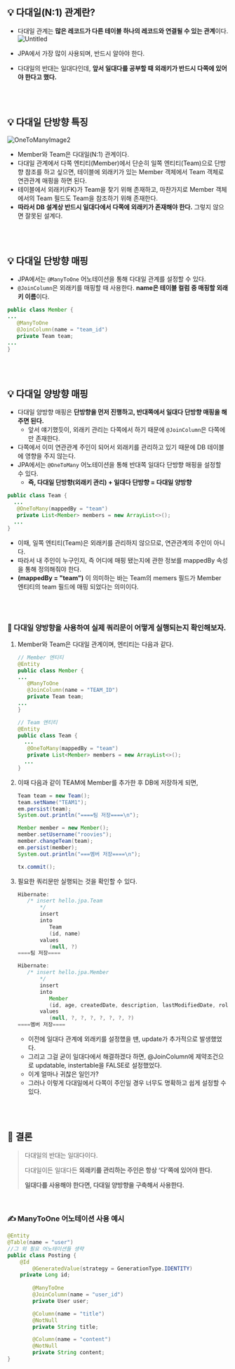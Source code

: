 ## 💡 다대일(N:1) 관계란?
- 다대일 관계는 **많은 레코드가 다른 테이블 하나의 레코드와 연결될 수 있는 관계**이다.
  ![Untitled](https://github.com/roovies/TIL/assets/119032680/10efe6e8-724a-496f-a7b8-d06c55c781fc)

- JPA에서 가장 많이 사용되며, 반드시 알아야 한다.
- 다대일의 반대는 일대다인데, **앞서 일대다를 공부할 때 외래키가 반드시 다쪽에 있어야 한다고 했다.**

<br>
<br>

## 💡 다대일 단방향 특징
![OneToManyImage2](https://github.com/roovies/TIL/assets/119032680/b0095eb1-f009-47ea-9e29-7b2debcac6ae)
- Member와 Team은 다대일(N:1) 관계이다.
- 다대일 관계에서 다쪽 엔티티(Member)에서 단순히 일쪽 엔티티(Team)으로 단방향 참조를 하고 싶으면, 테이블에 외래키가 있는 Member 객체에서 Team 객체로 연관관계 매핑을 하면 된다.
- 테이블에서 외래키(FK)가 Team을 찾기 위해 존재하고, 마찬가지로 Member 객체에서의 Team 필드도 Team을 참조하기 위해 존재한다.
- **따라서 DB 설계상 반드시 일대다에서 다쪽에 외래키가 존재해야 한다.** 그렇지 않으면 잘못된 설계다.

<br>
<br>

## 💡 다대일 단방향 매핑
- JPA에서는 `@ManyToOne` 어노테이션을 통해 다대일 관계를 설정할 수 있다.
- `@JoinColumn`은 외래키를 매핑할 때 사용한다. **name은 테이블 컬럼 중 매핑할 외래키 이름**이다.
```java
public class Member {
...
   @ManyToOne
   @JoinColumn(name = "team_id")
   private Team team;
...
}
```

<br>
<br>

## 💡 다대일 양방향 매핑
- 다대일 양방향 매핑은 **단방향을 먼저 진행하고, 반대쪽에서 일대다 단방향 매핑을 해주면 된다.**
    - 앞서 얘기했듯이, 외래키 관리는 다쪽에서 하기 때문에 `@JoinColumn`은 다쪽에만 존재한다.
- 다쪽에서 이미 연관관계 주인이 되어서 외래키를 관리하고 있기 때문에 DB 테이블에 영향을 주지 않는다.
- JPA에서는 `@OneToMany` 어노테이션을 통해 반대쪽 일대다 단방향 매핑을 설정할 수 있다.
    - **즉, 다대일 단방향(외래키 관리) + 일대다 단방향 = 다대일 양방향**

```java
public class Team {
  ...
   @OneToMany(mappedBy = "team")
   private List<Member> members = new ArrayList<>();
  ...
}
```

- 이때, 일쪽 엔티티(Team)은 외래키를 관리하지 않으므로, 연관관계의 주인이 아니다.
- 따라서 내 주인이 누구인지, 즉 어디에 매핑 됐는지에 관한 정보를 mappedBy 속성을 통해 정의해줘야 한다.
- **(mappedBy = "team")** 이 의미하는 바는 Team의 memers 필드가 Member 엔티티의 team 필드에 매핑 되었다는 의미이다.

<br>
<br>

### 📌 다대일 양방향을 사용하여 실제  쿼리문이 어떻게 실행되는지 확인해보자.
1. Member와 Team은 다대일 관계이며, 엔티티는 다음과 같다.

    ```java
    // Member 엔티티
    @Entity
    public class Member {
    ...
       @ManyToOne
       @JoinColumn(name = "TEAM_ID")
       private Team team;
    ...
    }
    
    // Team 엔티티
    @Entity
    public class Team {
      ...
       @OneToMany(mappedBy = "team")
       private List<Member> members = new ArrayList<>();
      ...
    }
    ```

2. 이때 다음과 같이 TEAM에 Member를 추가한 후 DB에 저장하게 되면,
    ```java
    Team team = new Team();
    team.setName("TEAM1");
    em.persist(team);
    System.out.println("====팀 저장====\n");
    
    Member member = new Member();
    member.setUsername("roovies");
    member.changeTeam(team);
    em.persist(member);
    System.out.println("===멤버 저장====\n");
    
    tx.commit();
    ```

3. 필요한 쿼리문만 실행되는 것을 확인할 수 있다.
    ```java
    Hibernate:
       /* insert hello.jpa.Team
           */
           insert
           into
              Team
              (id, name)
           values
              (null, ?)
    ====팀 저장====
    
    Hibernate:
       /* insert hello.jpa.Member
           */
           insert
           into
              Member
              (id, age, createdDate, description, lastModifiedDate, roleType, TEAM_ID, name)
           values
              (null, ?, ?, ?, ?, ?, ?, ?)
    ====멤버 저장====
    ```
    - 이전에 일대다 관계에 외래키를 설정했을 땐, update가 추가적으로 발생했었다.
    - 그리고 그걸 굳이 일대다에서 해결하겠다 하면, @JoinColumn에 제약조건으로 updatable, instertable을 FALSE로 설정했었다.
    - 이게 얼마나 귀찮은 일인가?
    - 그러나 이렇게 다대일에서 다쪽이 주인일 경우 너무도 명확하고 쉽게 설정할 수 있다.

<br>
<br>

## 📌 결론
> 다대일의 반대는 일대다이다.
> 
> 다대일이든 일대다든 **외래키를 관리하는 주인은 항상 ‘다’쪽에 있어야 한다.**
> 
> **일대다를 사용해야 한다면, 다대일 양방향을 구축해서 사용한다.**

<br>

### ✍ ManyToOne 어노테이션 사용 예시
```java
@Entity
@Table(name = "user")
//그 외 필요 어노테이션들 생략
public class Posting {
    @Id
		@GeneratedValue(strategy = GenerationType.IDENTITY)
    private Long id;
		
		@ManyToOne
		@JoinColumn(name = "user_id")
		private User user;

		@Column(name = "title")
		@NotNull
		private String title;

		@Column(name = "content")
		@NotNull
		private String content;
}
```